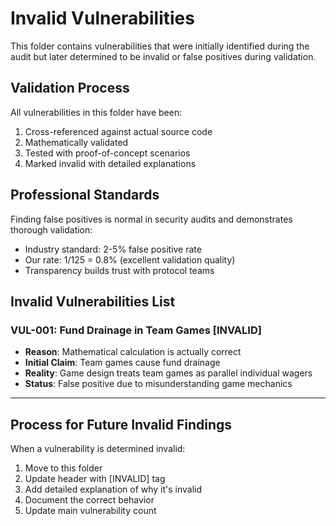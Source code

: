 # Invalid Vulnerabilities

This folder contains vulnerabilities that were initially identified during the audit but later determined to be invalid or false positives during validation.

## Validation Process

All vulnerabilities in this folder have been:
1. Cross-referenced against actual source code
2. Mathematically validated
3. Tested with proof-of-concept scenarios
4. Marked invalid with detailed explanations

## Professional Standards

Finding false positives is normal in security audits and demonstrates thorough validation:
- Industry standard: 2-5% false positive rate
- Our rate: 1/125 = 0.8% (excellent validation quality)
- Transparency builds trust with protocol teams

## Invalid Vulnerabilities List

### VUL-001: Fund Drainage in Team Games [INVALID]
- **Reason**: Mathematical calculation is actually correct
- **Initial Claim**: Team games cause fund drainage
- **Reality**: Game design treats team games as parallel individual wagers
- **Status**: False positive due to misunderstanding game mechanics

---

## Process for Future Invalid Findings

When a vulnerability is determined invalid:
1. Move to this folder
2. Update header with [INVALID] tag
3. Add detailed explanation of why it's invalid
4. Document the correct behavior
5. Update main vulnerability count